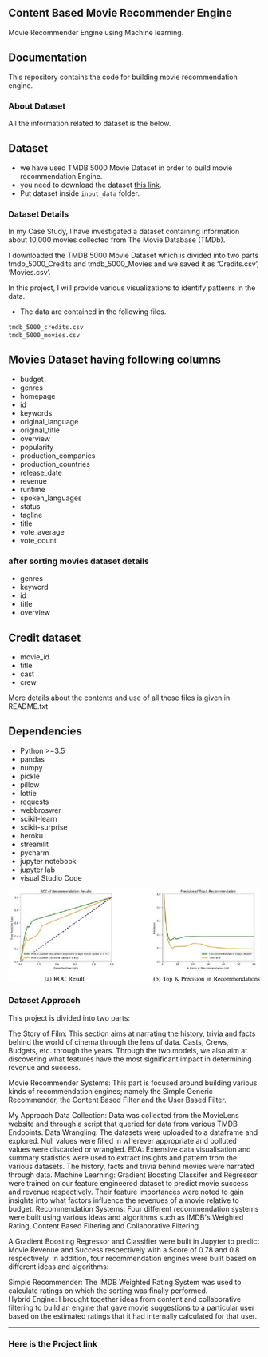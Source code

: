 ## Content Based Movie Recommender Engine
Movie Recommender Engine using Machine learning.

## Documentation
This repository contains the code for building movie recommendation engine.

### About Dataset
All the information related to dataset is the below.
## Dataset
* we have used TMDB 5000 Movie Dataset in order to build movie recommendation Engine.
* you need to download the dataset [this link](https://www.kaggle.com/datasets/tmdb/tmdb-movie-metadata).
* Put dataset inside `input_data` folder.

### Dataset Details
In my Case Study, I have investigated a dataset containing information about 10,000 movies collected from The Movie Database (TMDb).

I downloaded the TMDB 5000 Movie Dataset which is divided into two parts tmdb_5000_Credits and tmdb_5000_Movies and we saved it as ‘Credits.csv’, ‘Movies.csv’.

In this project, I will provide various visualizations to identify patterns in the data.

* The data are contained in the following files.
```
tmdb_5000_credits.csv
tmdb_5000_movies.csv
```

## Movies Dataset having following columns
* budget
* genres
* homepage
* id
* keywords
* original_language
* original_title
* overview
* popularity
* production_companies
* production_countries
* release_date
* revenue
* runtime
* spoken_languages
* status
* tagline
* title
* vote_average
* vote_count

### after sorting movies dataset details
* genres
* keyword
* id
* title
* overview

## Credit dataset
* movie_id
* title
* cast
* crew


More details about the contents and use of all these files is given in README.txt


## Dependencies
* Python >=3.5
* pandas
* numpy
* pickle
* pillow
* lottie
* requests
* webbroswer
* scikit-learn
* scikit-surprise
* heroku
* streamlit
* pycharm
* jupyter notebook
* jupyter lab
* visual Studio Code

![alt text](https://github.com/mahak-dev/Movie-Recommender-Engine/blob/main/Graph1.jpeg)

### Dataset Approach

This project is divided into two parts:

The Story of Film: This section aims at narrating the history, trivia and facts behind the world of cinema through the lens of data. Casts, Crews, Budgets, etc. through the years. Through the two models, we also aim at discovering what features have the most significant impact in determining revenue and success.

Movie Recommender Systems: This part is focused around building various kinds of recommendation engines; namely the Simple Generic Recommender, the Content Based Filter and the User Based Filter. 

My Approach
Data Collection: Data was collected from the MovieLens website and through a script that queried for data from various TMDB Endpoints.
Data Wrangling: The datasets were uploaded to a dataframe and explored. Null values were filled in wherever appropriate and polluted values were discarded or wrangled.
EDA: Extensive data visualisation and summary statistics were used to extract insights and pattern from the various datasets. The history, facts and trivia behind movies were narrated through data.
Machine Learning: Gradient Boosting Classifer and Regressor were trained on our feature engineered dataset to predict movie success and revenue respectively. Their feature importances were noted to gain insights into what factors influence the revenues of a movie relative to budget.
Recommendation Systems: Four different recommendation systems were built using various ideas and algorithms such as IMDB's Weighted Rating, Content Based Filtering and Collaborative Filtering.


A Gradient Boosting Regressor and Classifier were built in Jupyter to predict Movie Revenue and Success respectively with a Score of 0.78 and 0.8 respectively.
In addition, four recommendation engines were built based on different ideas and algorithms:

Simple Recommender: The IMDB Weighted Rating System was used to calculate ratings on which the sorting was finally performed.                       
   Hybrid Engine: I brought together ideas from content and collaborative filtering to build an engine that gave movie suggestions to a particular user based on the estimated ratings that it had internally calculated for that user.
   
   ----
   ### Here is the Project link 

